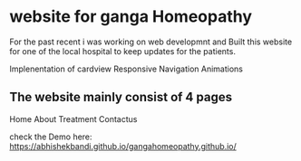 # website for ganga Homeopathy

For the past recent i was working on web developmnt and Built this website for one of the local hospital to keep updates for the patients.

Implenentation of cardview
Responsive Navigation 
Animations 

## The website mainly consist of 4 pages 

Home 
About 
Treatment
Contactus

check the Demo here: https://abhishekbandi.github.io/gangahomeopathy.github.io/

